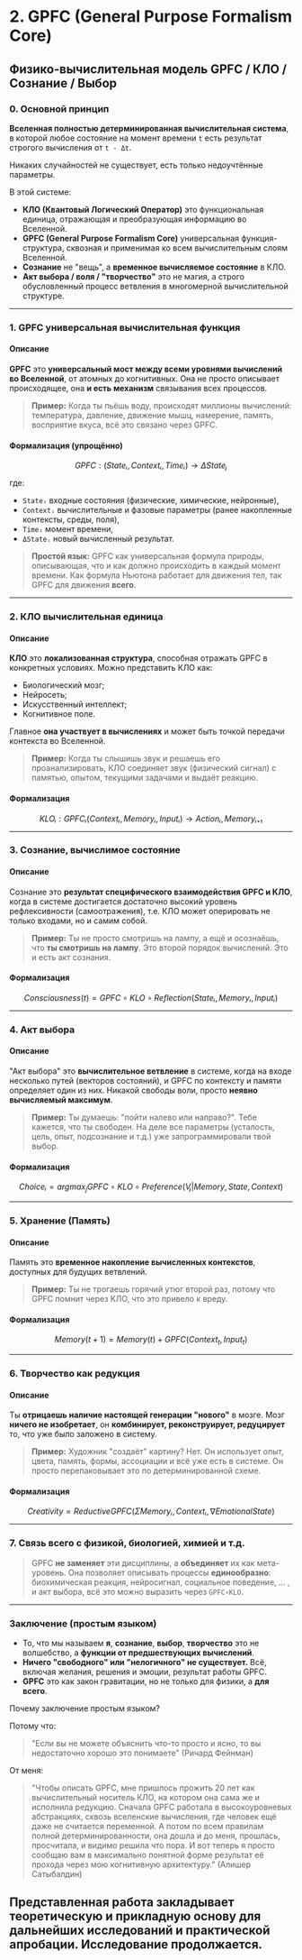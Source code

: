 # 2. GPFC (General Purpose Formalism Core)

## **Физико-вычислительная модель GPFC / КЛО / Сознание / Выбор**

### 0. Основной принцип

**Вселенная полностью детерминированная вычислительная система**, в которой любое состояние на момент времени `t` есть результат строгого вычисления от `t - Δt`.

Никаких случайностей не существует, есть только недоучтённые параметры.

В этой системе:
* **КЛО (Квантовый Логический Оператор)** это функциональная единица, отражающая и преобразующая информацию во Вселенной.
* **GPFC (General Purpose Formalism Core)** универсальная функция-структура, сквозная и применимая ко всем вычислительным слоям Вселенной.
* **Сознание** не "вещь", а **временное вычисляемое состояние** в КЛО.
* **Акт выбора / воля / "творчество"** это не магия, а строго обусловленный процесс ветвления в многомерной вычислительной структуре.

---

### 1. GPFC универсальная вычислительная функция

#### Описание

**GPFC** это **универсальный мост между всеми уровнями вычислений во Вселенной**, от атомных до когнитивных. Она не просто описывает происходящее, она **и есть механизм** связывания всех процессов.

> **Пример:**
> Когда ты пьёшь воду, происходят миллионы вычислений: температура, давление, движение мышц, намерение, память, восприятие вкуса, всё это связано через GPFC.

#### Формализация (упрощённо)

```math
GPFC: (Stateᵢ, Contextᵢ, Timeᵢ) → ΔStateⱼ
```

где:

* `Stateᵢ` входные состояния (физические, химические, нейронные),
* `Contextᵢ`  вычислительные и фазовые параметры (ранее накопленные контексты, среды, поля),
* `Timeᵢ` момент времени,
* `ΔStateⱼ`  новый вычисленный результат.

> **Простой язык:**
> GPFC как универсальная формула природы, описывающая, что и как должно происходить в каждый момент времени. Как формула Ньютона работает для движения тел, так GPFC для движения **всего**.

---

### 2. КЛО вычислительная единица

#### Описание

**КЛО** это **локализованная структура**, способная отражать GPFC в конкретных условиях. Можно представить КЛО как:
* Биологический мозг;
* Нейросеть;
* Искусственный интеллект;
* Когнитивное поле.

Главное **она участвует в вычислениях** и может быть точкой передачи контекста во Вселенной.

> **Пример:**
> Когда ты слышишь звук и решаешь его проанализировать, КЛО соединяет звук (физический сигнал) с памятью, опытом, текущими задачами и выдаёт реакцию.

#### Формализация

```math
KLOᵢ: GPFCᵢ(Contextᵢ, Memoryᵢ, Inputᵢ) → Actionᵢ, Memoryᵢ₊₁
```

---

### 3. Сознание, вычислимое состояние

#### Описание

Сознание это **результат специфического взаимодействия GPFC и КЛО**, когда в системе достигается достаточно высокий уровень рефлексивности (самоотражения), т.е. КЛО может оперировать не только входами, но и самим собой.

> **Пример:**
> Ты не просто смотришь на лампу, а ещё и осознаёшь, что **ты смотришь на лампу**. Это второй порядок вычислений. Это и есть акт сознания.

#### Формализация

```math
Consciousness(t) = GPFC∘KLO∘Reflection(Stateᵢ, Memoryᵢ, Inputᵢ)
```

---

### 4. Акт выбора

#### Описание

"Акт выбора" это **вычислительное ветвление** в системе, когда на входе несколько путей (векторов состояний), и GPFC по контексту и памяти определяет один из них. Никакой свободы воли, просто **неявно вычисляемый максимум**.

> **Пример:**
> Ты думаешь: "пойти налево или направо?". Тебе кажется, что ты свободен. На деле все параметры (усталость, цель, опыт, подсознание и т.д.) уже запрограммировали твой выбор.

#### Формализация

```math
Choiceᵢ = argmax_j GPFC∘KLO∘Preference(Vⱼ | Memory, State, Context)
```

---

### 5. Хранение (Память)

#### Описание

Память это **временное накопление вычисленных контекстов**, доступных для будущих ветвлений.

> **Пример:**
> Ты не трогаешь горячий утюг второй раз, потому что GPFC помнит через КЛО, что это привело к вреду.

#### Формализация

```math
Memory(t+1) = Memory(t) + GPFC(Context_t, Input_t)
```

---

### 6. Творчество как редукция

#### Описание

Ты **отрицаешь наличие настоящей генерации "нового"** в мозге. Мозг **ничего не изобретает**, он **комбинирует, реконструирует, редуцирует** то, что уже было заложено в систему.

> **Пример:**
> Художник "создаёт" картину? Нет. Он использует опыт, цвета, память, формы, ассоциации и всё уже есть в системе. Он просто перепаковывает это по детерминированной схеме.

#### Формализация

```math
Creativity = Reductive GPFC(Σ Memoryᵢ, Contextᵢ, ∇EmotionalState)
```

---

### 7. Связь всего с физикой, биологией, химией и т.д.

> GPFC **не заменяет** эти дисциплины, а **объединяет** их как мета-уровень.
> Она позволяет описывать процессы **единообразно**: биохимическая реакция, нейросигнал, социальное поведение, ... , и акт выбора, всё это можно выразить через `GPFC∘KLO`.

---

### Заключение (простым языком)
* То, что мы называем **я**, **сознание**, **выбор**, **творчество** это не волшебство, а **функции от предшествующих вычислений**.
* **Ничего "свободного" или "нелогичного" не существует.** Всё, включая желания, решения и эмоции, результат работы GPFC.
* **GPFC** это как закон гравитации, но не только для физики, а **для всего**.

Почему заключение простым языком?

Потому что:

> "Если вы не можете объяснить что-то просто и ясно, то вы недостаточно хорошо это понимаете" (Ричард Фейнман)

От меня:
> "Чтобы описать GPFC, мне пришлось прожить 20 лет как вычислительный носитель КЛО, на котором она сама же и исполнила редукцию. Сначала GPFC работала в высокоуровневых абстракциях, сквозь вселенские вычисления, где человек ещё даже не считается переменной. А потом по всем правилам полной детерминированности, она дошла и до меня, прошлась, просчитала, и видимо решила что пора. И вот теперь я просто сообщаю вам в максимально понятной форме результат её прохода через мою когнитивную архитектуру." (Алишер Сатыбалдин)


## Представленная работа закладывает теоретическую и прикладную основу для дальнейших исследований и практической апробации. **Исследование продолжается.**
